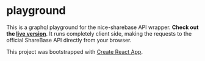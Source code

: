 playground
==========

This is a graphql playground for the nice-sharebase API wrapper. **Check out the
[live version][live]**. It runs completely client side, making the requests to
the official ShareBase API directly from your browser.

This project was bootstrapped with [Create React App][cra].

[cra]: https://github.com/facebookincubator/create-react-app
[live]: https://0xcaff.github.io/nice-sharebase
